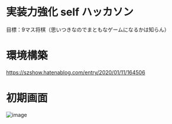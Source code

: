 # 実装力強化 self ハッカソン
目標：9マス将棋（思いつきなのでまともなゲームになるかは知らん）

# 環境構築
https://szshow.hatenablog.com/entry/2020/01/11/164506

# 初期画面
![image](https://user-images.githubusercontent.com/25296172/96401200-a6f6d080-120d-11eb-9947-c483a6f0c277.png)
